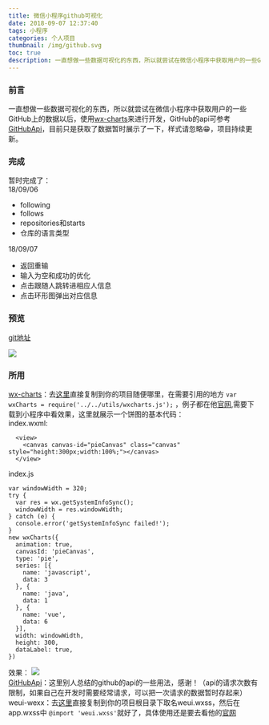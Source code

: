 ```yaml
---
title: 微信小程序github可视化
date: 2018-09-07 12:37:40
tags: 小程序
categories: 个人项目
thumbnail: /img/github.svg
toc: true
description: 一直想做一些数据可视化的东西，所以就尝试在微信小程序中获取用户的一些GitHub上的数据以后，使用[wx-charts]
---
```


### 前言
一直想做一些数据可视化的东西，所以就尝试在微信小程序中获取用户的一些GitHub上的数据以后，使用[wx-charts](https://github.com/xiaolin3303/wx-charts)来进行开发，GitHub的api可参考[GitHubApi](https://segmentfault.com/a/1190000015144126)，目前只是获取了数据暂时展示了一下，样式请忽略😁，项目持续更新。
<!-- more -->
### 完成
暂时完成了：  
18/09/06
* following
* follows
* repositories和starts
* 仓库的语言类型  

18/09/07
* 返回重输
* 输入为空和成功的优化
* 点击跟随人跳转进相应人信息
* 点击环形图弹出对应信息
### 预览

[git地址](https://github.com/Izayawww/wx-gitinfo)

![](https://user-gold-cdn.xitu.io/2018/9/7/165b24bf9e8c67fd?w=425&h=746&f=gif&s=998855)
### 所用
[wx-charts](https://github.com/xiaolin3303/wx-charts)：去[这里](https://github.com/xiaolin3303/wx-charts/blob/master/dist/wxcharts.js)直接复制到你的项目随便哪里，在需要引用的地方 `var wxCharts = require('../../utils/wxcharts.js');` ，例子都在他[官网](https://github.com/xiaolin3303/wx-charts-demo),需要下载到小程序中看效果，这里就展示一个饼图的基本代码：  
index.wxml:
```
  <view>
    <canvas canvas-id="pieCanvas" class="canvas" style="height:300px;width:100%;"></canvas>
  </view>
```
index.js
```
var windowWidth = 320;
try {
  var res = wx.getSystemInfoSync();
  windowWidth = res.windowWidth;
} catch (e) {
  console.error('getSystemInfoSync failed!');
}
new wxCharts({
  animation: true,
  canvasId: 'pieCanvas',
  type: 'pie',
  series: [{
    name: 'javascript',
    data: 3
  }, {
    name: 'java',
    data: 1
  }, {
    name: 'vue',
    data: 6
  }],
  width: windowWidth,
  height: 300,
  dataLabel: true,
})
```
效果：
![](https://user-gold-cdn.xitu.io/2018/9/6/165aef0156f40807?w=264&h=284&f=png&s=10629)  
[GitHubApi](https://segmentfault.com/a/1190000015144126)：这里别人总结的github的api的一些用法，感谢！（api的请求次数有限制，如果自己在开发时需要经常请求，可以把一次请求的数据暂时存起来）  
weui-wexx：去[这里](https://github.com/Tencent/weui-wxss/blob/master/dist/style/weui.wxss)直接复制到你的项目根目录下取名weui.wxss，然后在app.wxss中 `@import 'weui.wxss'`就好了，具体使用还是要去看他的[官网](https://github.com/Tencent/weui-wxss)
